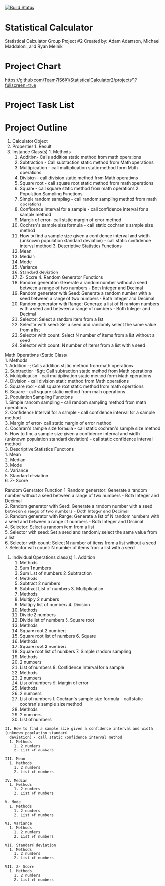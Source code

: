 [![Build Status](https://travis-ci.com/Team7IS601/StatisticalCalculator2.svg?branch=master)](https://travis-ci.com/Team7IS601/StatisticalCalculator2)
 
# Statistical Calculator 
Statistical Calculator Group Project #2
Created by: Adam Adamson, Michael Maddaloni, and Ryan Melnik

# Project Chart
https://github.com/Team7IS601/StatisticalCalculator2/projects/1?fullscreen=true

# Project Task List

# Project Outline
1. Calculator Object
  1. Properties
    1. Result
  2. Instance Class(s)
    1. Methods
      1. Addition- Calls addition static method from math operations
      2. Subtraction - Call subtraction static method from Math operations
      3. Multiplication - call multiplication static method form Math operations
      4. Division - call division static method from Math operations
      5. Square root - call square root static method from math operations
      6. Square - call square static method from math operations
    2. Population Sampling Functions
      1. Simple random sampling - call random sampling method from math operations
      2. Confidence Interval for a sample - call confidence interval for a sample method
      3. Margin of error- call static margin of error method
      4. Cochran's sample size formula - call static cochran's sample size method
      5. How to find a sample size given a confidence interval and width (unknown population standard 
      deviation) - call static confidence interval method
    3. Descriptive Statistics Functions
      1. Mean
      2. Median
      3. Mode
      4. Variance
      5. Standard deviation
      6. Z- Score
    4. Random Generator Functions
      1. Random generator: Generate a random number without a seed between a range of two numbers - Both 
      Integer and Decimal
      2. Random generator with Seed: Generate a random number with a seed between a range of two numbers - 
      Both Integer and Decimal
      3. Random generator with Range: Generate a list of N random numbers with a seed and between a range 
      of numbers - Both Integer and Decimal
      4. Selector: Select a random item from a list
      5. Selector with seed: Set a seed and randomly.select the same value from a list
      6. Selector with count: Select N number of items from a list without a seed
      7. Selector with count:  N number of items from a list with a seed

 Math Operations (Static Class)  
    1. Methods  
        1. Addition -; Calls addition static method from math operations  
        2. Subtraction -\&gt; Call subtraction static method from Math operations  
        3. Multiplication - call multiplication static method form Math operations  
        4. Division - call division static method from Math operations  
        5. Square root - call square root static method from math operations  
        6. Square - call square static method from math operations  
    2. Population Sampling Functions  
      1. Simple random sampling - call random sampling method from math operations  
      2. Confidence Interval for a sample - call confidence interval for a sample method  
      3. Margin of error- call static margin of error method  
      4. Cochran&#39;s sample size formula - call static cochran&#39;s sample size method  
      5. How to find a sample size given a confidence interval and width (unknown population standard     deviation) - call static confidence interval method  
    3. Descriptive Statistics Functions  
      1. Mean  
      2. Median  
      3. Mode  
      4. Variance  
      5. Standard deviation  
      6. Z- Score  

Random Generator Function
      1. Random generator: Generate a random number without a seed between a range of two numbers - Both 
      Integer and Decimal  
      2. Random generator with Seed: Generate a random number with a seed between a range of two numbers - 
      Both Integer and Decimal  
      3. Random generator with Range: Generate a list of N random numbers with a seed and between a range 
      of numbers - Both Integer and Decimal  
      4. Selector: Select a random item from a list  
      5. Selector with seed: Set a seed and randomly.select the same value from a list  
      6. Selector with count: Select N number of items from a list without a seed  
      7. Selector with count:  N number of items from a list with a seed  

  1. Individual Operations class(s)
    1. Addition
      1. Methods
        1. Sum 1 numbers
        2. Sum List of numbers
    2. Subtraction
      1. Methods
        1. Subtract 2 numbers
        2. Subtract List of numbers
    3. Multiplication
      1. Methods
        1. Multiply 2 numbers
        2. Multiply list of numbers
    4. Division
      1. Methods
        1. Divide 2 numbers
        2. Divide list of numbers
    5. Square root
      1. Methods
        1. Square root 2 numbers
        2. Square root list of numbers
    6. Square
      1. Methods
        1. Square root 2 numbers
        2. Square root list of numbers
    7. Simple random sampling
      1. Methods
        1. 2 numbers
        2. List of numbers
    8. Confidence Interval for a sample
      1. Methods
        1. 2 numbers
        2. List of numbers
    9. Margin of error
      1. Methods
        1. 2 numbers
        2. List of numbers 
    I. Cochran's sample size formula - call static cochran&#39;s sample size method
      1. Methods
        1. 2 numbers
        2. List of numbers

    II. How to find a sample size given a confidence interval and width (unknown population standard 
      deviation) - call static confidence interval method
      1. Methods
        1. 2 numbers
        2. List of numbers

    III. Mean
      1. Methods
        1. 2 numbers
        2. List of numbers

    IV. Median
      1. Methods
        1. 2 numbers
        2. List of numbers

    V. Mode
      1. Methods
        1. 2 numbers
        2. List of numbers

    VI. Variance
      1. Methods
        1. 2 numbers
        2. List of numbers

    VII. Standard deviation
      1. Methods
        1. 2 numbers
        2. List of numbers

    VII. Z- Score
      1. Methods
        1. 2 numbers
        2. List of numbers
